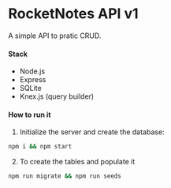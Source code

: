 # RocketNotes API v1
A simple API to pratic CRUD.

#### Stack
* Node.js
* Express
* SQLite
* Knex.js (query builder)

#### How to run it

1. Initialize the server and create the database:
```bash
npm i && npm start
```

2. To create the tables and populate it
```bash
npm run migrate && npm run seeds

